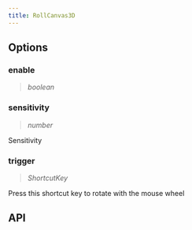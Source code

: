 ```yaml
---
title: RollCanvas3D
---
```


## Options

### enable

> _boolean_

### sensitivity

> _number_

Sensitivity

### trigger

> _ShortcutKey_

Press this shortcut key to rotate with the mouse wheel

## API
